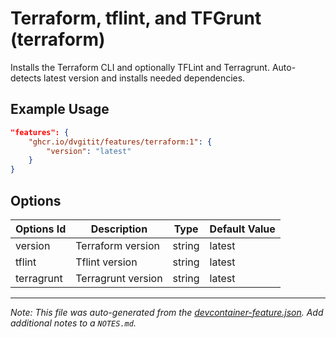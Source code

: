
# Terraform, tflint, and TFGrunt (terraform)

Installs the Terraform CLI and optionally TFLint and Terragrunt. Auto-detects latest version and installs needed dependencies.

## Example Usage

```json
"features": {
    "ghcr.io/dvgitit/features/terraform:1": {
        "version": "latest"
    }
}
```

## Options

| Options Id | Description | Type | Default Value |
|-----|-----|-----|-----|
| version | Terraform version | string | latest |
| tflint | Tflint version | string | latest |
| terragrunt | Terragrunt version | string | latest |



---

_Note: This file was auto-generated from the [devcontainer-feature.json](https://github.com/dvgitit/features/blob/main/src/terraform/devcontainer-feature.json).  Add additional notes to a `NOTES.md`._
